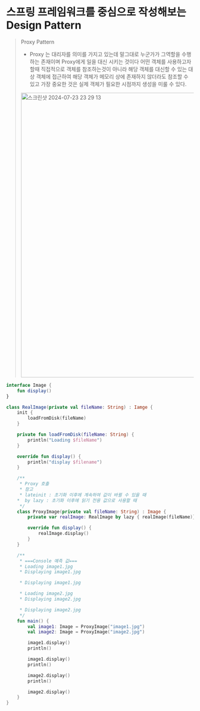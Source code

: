 # 스프링 프레임워크를 중심으로 작성해보는 Design Pattern
> Proxy Pattern
> - Proxy 는 대리자를 의미를 가지고 있는데 말그대로 누군가가 그역할을 수행하는 존재이며 Proxy에게 일을 대신 시키는 것이다
> 어떤 객체를 사용하고자 할때 직접적으로 객체를 참조하는것이 아니라 해당 객체를 대신할 수 있는 대상 객체에 접근하여 
> 해당 객체가 메모리 상에 존재하지 않더라도 참조할 수 있고 가장 중요한 것은 실제 객체가 필요한 시점까지 생성을 미룰 수 있다.
> 
> 
> 
> 
> 
> <img width="763" alt="스크린샷 2024-07-23 23 29 13" src="https://github.com/user-attachments/assets/65b1ccb0-e50a-4eb1-ba10-27f259bb85ea">

```kotlin
interface Image {
    fun display()
}

class RealImage(private val fileName: String) : Iamge {
    init {
        loadFromDisk(fileName)
    }

    private fun loadFromDisk(fileName: String) {
        println("Loading $fileName")
    }

    override fun display() {
        println("display $filename")
    }

    /**
     * Proxy 호출
     * 참고 
     * lateinit : 초기화 이후에 계속하여 값이 바뀔 수 있을 때
    *  by lazy : 초기화 이후에 읽기 전용 값으로 사용할 때
     */
    class ProxyImage(private val fileName: String) : Image {
        private var realImage: RealImage by lazy { realImage(fileName)}

        override fun display() {
            realImage.display()
        }
    }

    /**
     * ===Console 예측 값===
     * Loading image1.jpg
     * Displaying image1.jpg

     * Displaying image1.jpg

     * Loading image2.jpg
     * Displaying image2.jpg

     * Displaying image2.jpg
     */
    fun main() {
        val image1: Image = ProxyImage("image1.jpg")
        val image2: Image = ProxyImage("image2.jpg")

        image1.display()
        println()

        image1.display()
        println()

        image2.display()
        println()

        image2.display()
    }    
}
```